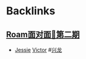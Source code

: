 
# Backlinks
## [Roam面对面🍜第二期](Roam面对面🍜第二期.md)
- [Jessie](Jessie.md) [Victor](Victor.md) #[兴龙](兴龙.md)

